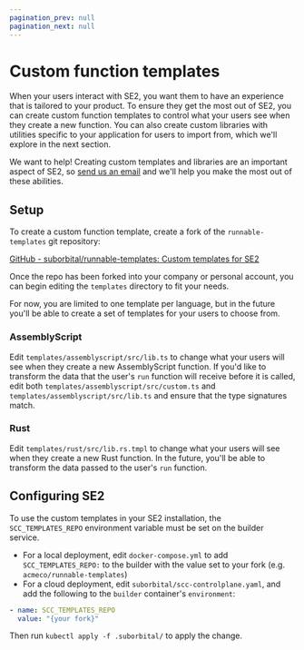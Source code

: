 ```yaml
---
pagination_prev: null
pagination_next: null
---
```


# Custom function templates

When your users interact with SE2, you want them to have an experience that is tailored to your product. To ensure they get the most out of SE2, you can create custom function templates to control what your users see when they create a new function. You can also create custom libraries with utilities specific to your application for users to import from, which we'll explore in the next section.

We want to help! Creating custom templates and libraries are an important aspect of SE2, so [send us an email](mailto:team@suborbital.dev) and we'll help you make the most out of these abilities.

## Setup

To create a custom function template, create a fork of the `runnable-templates` git repository:

[GitHub - suborbital/runnable-templates: Custom templates for SE2](https://github.com/suborbital/runnable-templates)

Once the repo has been forked into your company or personal account, you can begin editing the `templates` directory to fit your needs.

For now, you are limited to one template per language, but in the future you'll be able to create a set of templates for your users to choose from.

### AssemblyScript

Edit `templates/assemblyscript/src/lib.ts` to change what your users will see when they create a new AssemblyScript function. If you'd like to transform the data that the user's `run` function will receive before it is called, edit both `templates/assemblyscript/src/custom.ts` and `templates/assemblyscript/src/lib.ts` and ensure that the type signatures match.

### Rust

Edit `templates/rust/src/lib.rs.tmpl` to change what your users will see when they create a new Rust function. In the future, you'll be able to transform the data passed to the user's `run` function.

## Configuring SE2

To use the custom templates in your SE2 installation, the `SCC_TEMPLATES_REPO` environment variable must be set on the builder service.

- For a local deployment, edit `docker-compose.yml` to add `SCC_TEMPLATES_REPO:` to the builder with the value set to your fork \(e.g. `acmeco/runnable-templates`\)
- For a cloud deployment, edit `suborbital/scc-controlplane.yaml`, and add the following to the `builder` container's `environment`:

```yaml
- name: SCC_TEMPLATES_REPO
  value: "{your fork}"
```

Then run `kubectl apply -f .suborbital/` to apply the change.

